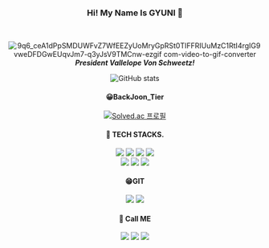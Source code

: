 <div align = "center">

### Hi! My Name Is GYUNI 👋

</br>

![9q6_ceA1dPpSMDUWFvZ7WfEEZyUoMryGpRSt0TIFFRIUuMzC1RtI4rgIG9vweDFDGwEUqvJm7-q3yJsV9TMCnw-ezgif com-video-to-gif-converter](https://github.com/jegyun/jegyun/assets/175270500/ce43e56a-cd05-4d70-8b6c-576485dc8b3c)  
***President Vallelope Von Schweetz!***  

  
![GitHub stats](https://github-readme-stats.vercel.app/api?username=jegyun&show_icons=true$custom_title=Mumani's&bg_color=30,92a8d1,f7cac9&title_color=fff&text_color=fff)  

#### 😀BackJoon_Tier
[![Solved.ac
프로필](http://mazassumnida.wtf/api/v2/generate_badge?boj=gyuni6652)](https://solved.ac/{gyuni6652})

#### 🎈 TECH STACKS.    
<img src="https://img.shields.io/badge/HTML-E34F26?style=flat-round&logo=HTML5&logoColor=white"/>
<img src="https://img.shields.io/badge/CSS3-1572B6?style=flat-round&logo=CSS3&logoColor=white"/>
<img src="https://img.shields.io/badge/JavaScript-FF9A00?style=flat-round&logo=JavaScript&logoColor=white"/>
<img src="https://img.shields.io/badge/python-3776AB?style=flat-round&logo=python&logoColor=white"/> 
</br>
<img src="https://img.shields.io/badge/React-6EC0EB?style=flat-round&logo=React&logoColor=white"/>  
<img src="https://img.shields.io/badge/Django-092E20?style=flat-round&logo=Django&logoColor=white"/>
<img src="https://img.shields.io/badge/Vue.js-4FC08D?style=flat-round&logo=Vue.js&logoColor=white"/>

#### 😁GIT
<img src="https://img.shields.io/badge/github-FC6D26?style=flat-round&logo=github&logoColor=white"/>
<img src="https://img.shields.io/badge/git-F05032?style=flat-round&logo=git&logoColor=white"/>

#### 🥇 Call ME
<img src="https://img.shields.io/badge/instagram-E4405F?style=flat-round&logo=instagram&logoColor=white"/>
<img src="https://img.shields.io/badge/docusaurus-3ECC5F?style=flat-round&logo=docusaurus&logoColor=white"/>
<img src="https://img.shields.io/badge/Naver-03C75A?style=flat-round&logo=Naver&logoColor=white"/>
</div>



